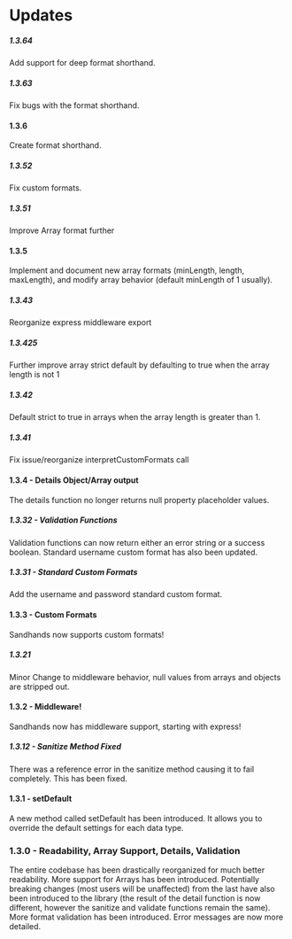 # Updates
##### 1.3.64
Add support for deep format shorthand.
##### 1.3.63
Fix bugs with the format shorthand.

#### 1.3.6
Create format shorthand.

##### 1.3.52
Fix custom formats.
##### 1.3.51
Improve Array format further
#### 1.3.5
Implement and document new array formats (minLength, length, maxLength), and modify array behavior (default minLength of 1 usually).

##### 1.3.43
Reorganize express middleware export

##### 1.3.425
Further improve array strict default by defaulting to true when the array length is not 1

##### 1.3.42
Default strict to true in arrays when the array length is greater than 1.

##### 1.3.41
Fix issue/reorganize interpretCustomFormats call
#### 1.3.4 - Details Object/Array output
The details function no longer returns null property placeholder values.

##### 1.3.32 - Validation Functions
Validation functions can now return either an error string or a success boolean. Standard username custom format has also been updated.

##### 1.3.31 - Standard Custom Formats
Add the username and password standard custom format.

#### 1.3.3 - Custom Formats
Sandhands now supports custom formats!

##### 1.3.21
Minor Change to middleware behavior, null values from arrays and objects are stripped out.

#### 1.3.2 - Middleware!
Sandhands now has middleware support, starting with express!

##### 1.3.12 - Sanitize Method Fixed
There was a reference error in the sanitize method causing it to fail completely. This has been fixed.

#### 1.3.1 - setDefault
A new method called setDefault has been introduced. It allows you to override the default settings for each data type.

### 1.3.0 - Readability, Array Support, Details, Validation
The entire codebase has been drastically reorganized for much better readability. More support for Arrays has been introduced. Potentially breaking changes (most users will be unaffected) from the last have also been introduced to the library (the result of the detail function is now different, however the sanitize and validate functions remain the same). More format validation has been introduced. Error messages are now more detailed.
